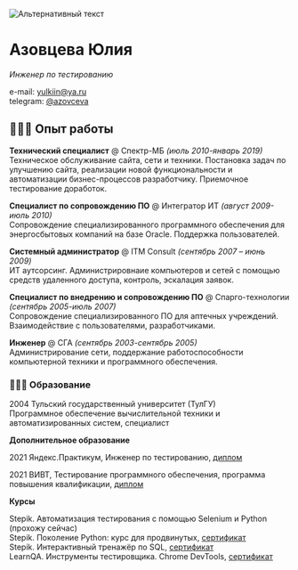 ![Альтернативный текст](/путь/к/изображению.jpg) 

# Азовцева Юлия

_Инженер по тестированию_ <br>

e-mail: [yulkiin@ya.ru](mailto:yulkiin@ya.ru) <br>
telegram: [@azovceva](https://t.me/azovceva)

## 👩🏼‍💻 Опыт работы

**Технический специалист** @ Спектр-МБ _(июль 2010-январь 2019)_ <br>
Техническое обслуживание сайта, сети и техники. Постановка задач по улучшению сайта, реализации новой функциональности и автоматизации бизнес-процессов разработчику. Приемочное тестирование доработок. <br>

**Специалист по сопровождению ПО** @ Интегратор ИТ _(август 2009-июль 2010)_ <br>
Сопровождение специализированного программного обеспечения для энергосбытовых компаний на базе Oracle. Поддержка пользователей.

**Системный администратор** @ ITM Consult _(сентябрь 2007 – июнь 2009)_ <br>
ИТ аутсорсинг. Администрировнаие компьютеров и сетей с помощью средств удаленного доступа, контроль, эскалация заявок.

**Специалист по внедрению и сопровождению ПО** @ Спарго-технологии _(сентябрь 2005-июль 2007)_ <br>
Сопровождение специализированного ПО для аптечных учреждений. Взаимодействие с пользователями, разработчиками.

**Инженер** @ СГА _(сентябрь 2003-сентябрь 2005)_ <br>
Администрирование сети, поддержание работоспособности компьютерной техники и программного обеспечения.
    

### 👩🏼‍🎓 Образование

2004
Тульский государственный университет (ТулГУ) <br>
Программное обеспечение вычислительной техники и автоматизированных систем, специалист

**Дополнительное образование**

2021 Яндекс.Практикум, Инженер по тестированию, [диплом](https://disk.yandex.ru/i/ifpD07cNlpk-zg) <br>

2021 ВИВТ, Тестирование программного обеспечения, программа повышения квалификации, [диплом](https://disk.yandex.ru/i/rMugZMfrFdOBWQ) <br>

**Курсы**

Stepik. Автоматизация тестирования с помощью Selenium и Python (прохожу сейчас) <br>
Stepik. Поколение Python: курс для продвинутых, [сертификат](https://stepik.org/cert/1372224) <br>
Stepik. Интерактивный тренажёр по SQL, [сертификат](https://stepik.org/cert/1097387) <br>
LearnQA. Инструменты тестировщика. Chrome DevTools, [сертификат](http://cert.software-testing.ru/306789700127949323) <br>


